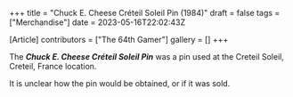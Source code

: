 +++
title = "Chuck E. Cheese Créteil Soleil Pin (1984)"
draft = false
tags = ["Merchandise"]
date = 2023-05-16T22:02:43Z

[Article]
contributors = ["The 64th Gamer"]
gallery = []
+++


The <b><i>Chuck E. Cheese Créteil Soleil Pin</b></i> was a pin used at the Creteil Soleil, Creteil, France location.

It is unclear how the pin would be obtained, or if it was sold.